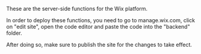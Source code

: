 These are the server-side functions for the Wix platform.

In order to deploy these functions, you need to go to manage.wix.com, click on "edit site", open the code editor and paste the code into the "backend" folder.

After doing so, make sure to publish the site for the changes to take effect.